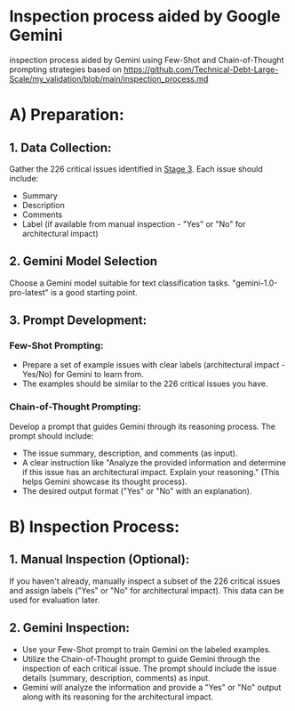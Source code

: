 # Inspection process aided by Google Gemini

inspection process aided by Gemini using Few-Shot and Chain-of-Thought prompting strategies based on https://github.com/Technical-Debt-Large-Scale/my_validation/blob/main/inspection_process.md

# A) Preparation:

## 1. Data Collection:
   
Gather the 226 critical issues identified in [Stage 3](https://github.com/Technical-Debt-Large-Scale/my_validation/blob/main/inspection_process.md#stage-3-data-preparation-involves-the-manual-selection-of-issues-to-be-inspected). Each issue should include:
-   Summary
-   Description
-   Comments
-   Label (if available from manual inspection - "Yes" or "No" for architectural impact)
    
## 2.  Gemini Model Selection

Choose a Gemini model suitable for text classification tasks. "gemini-1.0-pro-latest" is a good starting point.
    
## 3.  Prompt Development:
    
### Few-Shot Prompting:
-   Prepare a set of example issues with clear labels (architectural impact - Yes/No) for Gemini to learn from.
-   The examples should be similar to the 226 critical issues you have.
    
### Chain-of-Thought Prompting:

Develop a prompt that guides Gemini through its reasoning process. The prompt should include:
-   The issue summary, description, and comments (as input).
-   A clear instruction like "Analyze the provided information and determine if this issue has an architectural impact. Explain your reasoning." (This helps Gemini showcase its thought process).
 -   The desired output format ("Yes" or "No" with an explanation).
    
# B) Inspection Process:

## 1.  Manual Inspection (Optional): 

If you haven't already, manually inspect a subset of the 226 critical issues and assign labels ("Yes" or "No" for architectural impact). This data can be used for evaluation later.
    
## 2.  Gemini Inspection:
    
-   Use your Few-Shot prompt to train Gemini on the labeled examples.
-   Utilize the Chain-of-Thought prompt to guide Gemini through the inspection of each critical issue. The prompt should include the issue details (summary, description, comments) as input.
-   Gemini will analyze the information and provide a "Yes" or "No" output along with its reasoning for the architectural impact.
